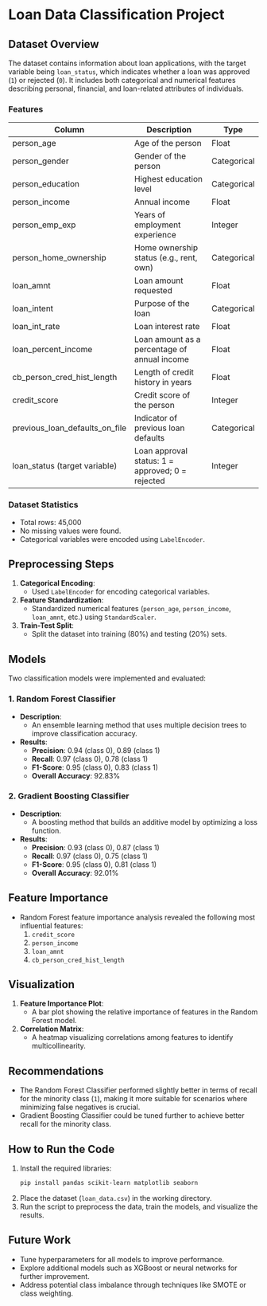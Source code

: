 
# Loan Data Classification Project

## Dataset Overview
The dataset contains information about loan applications, with the target variable being `loan_status`, which indicates whether a loan was approved (`1`) or rejected (`0`). It includes both categorical and numerical features describing personal, financial, and loan-related attributes of individuals.

### Features
| Column                          | Description                                   | Type       |
|--------------------------------|-----------------------------------------------|------------|
| person_age                     | Age of the person                            | Float      |
| person_gender                  | Gender of the person                         | Categorical|
| person_education               | Highest education level                      | Categorical|
| person_income                  | Annual income                                | Float      |
| person_emp_exp                 | Years of employment experience               | Integer    |
| person_home_ownership          | Home ownership status (e.g., rent, own)      | Categorical|
| loan_amnt                      | Loan amount requested                        | Float      |
| loan_intent                    | Purpose of the loan                          | Categorical|
| loan_int_rate                  | Loan interest rate                           | Float      |
| loan_percent_income            | Loan amount as a percentage of annual income | Float      |
| cb_person_cred_hist_length     | Length of credit history in years            | Float      |
| credit_score                   | Credit score of the person                   | Integer    |
| previous_loan_defaults_on_file | Indicator of previous loan defaults          | Categorical|
| loan_status (target variable)  | Loan approval status: 1 = approved; 0 = rejected | Integer    |

### Dataset Statistics
- Total rows: 45,000
- No missing values were found.
- Categorical variables were encoded using `LabelEncoder`.

## Preprocessing Steps
1. **Categorical Encoding**:
   - Used `LabelEncoder` for encoding categorical variables.
2. **Feature Standardization**:
   - Standardized numerical features (`person_age`, `person_income`, `loan_amnt`, etc.) using `StandardScaler`.
3. **Train-Test Split**:
   - Split the dataset into training (80%) and testing (20%) sets.

## Models
Two classification models were implemented and evaluated:

### 1. Random Forest Classifier
- **Description**:
  - An ensemble learning method that uses multiple decision trees to improve classification accuracy.
- **Results**:
  - **Precision**: 0.94 (class 0), 0.89 (class 1)
  - **Recall**: 0.97 (class 0), 0.78 (class 1)
  - **F1-Score**: 0.95 (class 0), 0.83 (class 1)
  - **Overall Accuracy**: 92.83%

### 2. Gradient Boosting Classifier
- **Description**:
  - A boosting method that builds an additive model by optimizing a loss function.
- **Results**:
  - **Precision**: 0.93 (class 0), 0.87 (class 1)
  - **Recall**: 0.97 (class 0), 0.75 (class 1)
  - **F1-Score**: 0.95 (class 0), 0.81 (class 1)
  - **Overall Accuracy**: 92.01%

## Feature Importance
- Random Forest feature importance analysis revealed the following most influential features:
  1. `credit_score`
  2. `person_income`
  3. `loan_amnt`
  4. `cb_person_cred_hist_length`

## Visualization
1. **Feature Importance Plot**:
   - A bar plot showing the relative importance of features in the Random Forest model.
2. **Correlation Matrix**:
   - A heatmap visualizing correlations among features to identify multicollinearity.

## Recommendations
- The Random Forest Classifier performed slightly better in terms of recall for the minority class (`1`), making it more suitable for scenarios where minimizing false negatives is crucial.
- Gradient Boosting Classifier could be tuned further to achieve better recall for the minority class.

## How to Run the Code
1. Install the required libraries:
   ```bash
   pip install pandas scikit-learn matplotlib seaborn
   ```
2. Place the dataset (`loan_data.csv`) in the working directory.
3. Run the script to preprocess the data, train the models, and visualize the results.

## Future Work
- Tune hyperparameters for all models to improve performance.
- Explore additional models such as XGBoost or neural networks for further improvement.
- Address potential class imbalance through techniques like SMOTE or class weighting.
